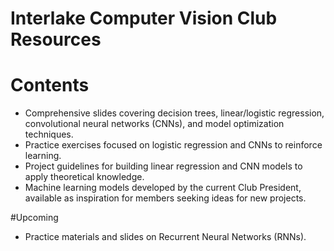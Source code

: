 # Interlake Computer Vision Club Resources

# Contents

- Comprehensive slides covering decision trees, linear/logistic regression, convolutional neural networks (CNNs), and model optimization techniques.
- Practice exercises focused on logistic regression and CNNs to reinforce learning.
- Project guidelines for building linear regression and CNN models to apply theoretical knowledge.
- Machine learning models developed by the current Club President, available as inspiration for members seeking ideas for new projects.

#Upcoming

- Practice materials and slides on Recurrent Neural Networks (RNNs).

